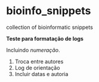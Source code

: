 # bioinfo_snippets
collection of bioinformatic snippets

**Teste para formatação de logs**

Incluindo _numeração_.

1. Troca entre autores
2. Log de orientação
3. Incluir datas e autoria
